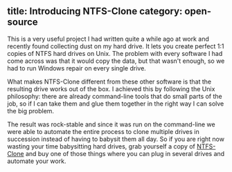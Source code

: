 title: Introducing NTFS-Clone
category: open-source
---

This is  a very  useful project  I had  written quite  a while  ago at work and
recently found collecting dust on my hard drive. It lets you create perfect 1:1
copies of NTFS hard drives on Unix.  The problem with every software I had come
across was  that it would copy the data,  but that wasn't enough,  so we had to
run Windows repair on every single drive.

What makes NTFS-Clone different from these other software is that the resulting
drive works out of the box.  I achieved this by  following the Unix philosophy:
there are already  command-line tools  that do small parts of the job,  so if I
can take  them and  glue them  together in  the right  way I  can solve the big
problem.

The result  was rock-stable  and since it  was run on  the command-line we were
able  to automate  the entire process  to clone multiple  drives in  succession
instead of having to babysit them all day. So if you are right now wasting your
time babysitting hard drives,  grab yourself a copy  of [NTFS-Clone] and buy one
of those things where you can plug in several drives and automate your work.

[NTFS-Clone]: https://gitlab.com/HiPhish/ntfs-clone
